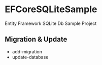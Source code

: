 # EFCoreSQLiteSample
Entity Framework SQLite Db Sample Project

## Migration & Update
- add-migration
- update-database
